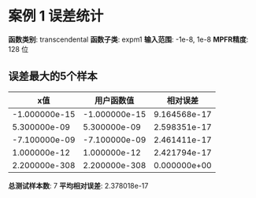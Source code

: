 # 案例 1 误差统计

**函数类别**: transcendental
**函数子类**: expm1
**输入范围**: -1e-8, 1e-8
**MPFR精度**: 128 位

## 误差最大的5个样本

| x值 | 用户函数值 | 相对误差 |
|-----|-----------|----------|
| -1.000000e-15 | -1.000000e-15 | 9.164568e-17 |
| 5.300000e-09 | 5.300000e-09 | 2.598351e-17 |
| -7.100000e-09 | -7.100000e-09 | 2.461411e-17 |
| 1.000000e-12 | 1.000000e-12 | 2.421794e-17 |
| 2.200000e-308 | 2.200000e-308 | 0.000000e+00 |

**总测试样本数**: 7
**平均相对误差**: 2.378018e-17

